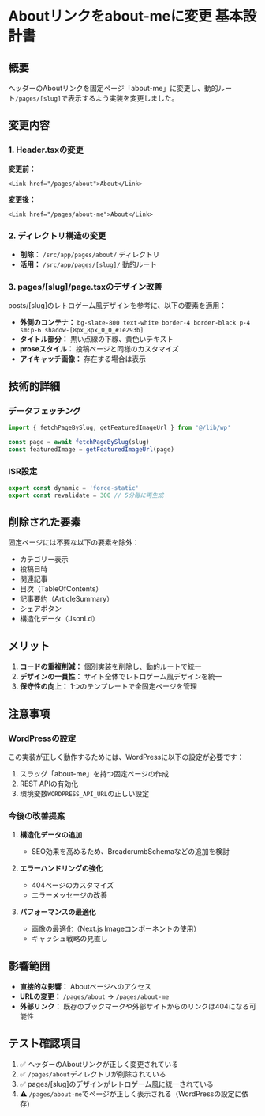 # Aboutリンクをabout-meに変更 基本設計書

## 概要

ヘッダーのAboutリンクを固定ページ「about-me」に変更し、動的ルート`/pages/[slug]`で表示するよう実装を変更しました。

## 変更内容

### 1. Header.tsxの変更

**変更前：**
```tsx
<Link href="/pages/about">About</Link>
```

**変更後：**
```tsx
<Link href="/pages/about-me">About</Link>
```

### 2. ディレクトリ構造の変更

- **削除：** `/src/app/pages/about/` ディレクトリ
- **活用：** `/src/app/pages/[slug]/` 動的ルート

### 3. pages/[slug]/page.tsxのデザイン改善

posts/[slug]のレトロゲーム風デザインを参考に、以下の要素を適用：

- **外側のコンテナ：** `bg-slate-800 text-white border-4 border-black p-4 sm:p-6 shadow-[8px_8px_0_0_#1e293b]`
- **タイトル部分：** 黒い点線の下線、黄色いテキスト
- **proseスタイル：** 投稿ページと同様のカスタマイズ
- **アイキャッチ画像：** 存在する場合は表示

## 技術的詳細

### データフェッチング

```typescript
import { fetchPageBySlug, getFeaturedImageUrl } from '@/lib/wp'

const page = await fetchPageBySlug(slug)
const featuredImage = getFeaturedImageUrl(page)
```

### ISR設定

```typescript
export const dynamic = 'force-static'
export const revalidate = 300 // 5分毎に再生成
```

## 削除された要素

固定ページには不要な以下の要素を除外：

- カテゴリー表示
- 投稿日時
- 関連記事
- 目次（TableOfContents）
- 記事要約（ArticleSummary）
- シェアボタン
- 構造化データ（JsonLd）

## メリット

1. **コードの重複削減：** 個別実装を削除し、動的ルートで統一
2. **デザインの一貫性：** サイト全体でレトロゲーム風デザインを統一
3. **保守性の向上：** 1つのテンプレートで全固定ページを管理

## 注意事項

### WordPressの設定

この実装が正しく動作するためには、WordPressに以下の設定が必要です：

1. スラッグ「about-me」を持つ固定ページの作成
2. REST APIの有効化
3. 環境変数`WORDPRESS_API_URL`の正しい設定

### 今後の改善提案

1. **構造化データの追加**
   - SEO効果を高めるため、BreadcrumbSchemaなどの追加を検討

2. **エラーハンドリングの強化**
   - 404ページのカスタマイズ
   - エラーメッセージの改善

3. **パフォーマンスの最適化**
   - 画像の最適化（Next.js Imageコンポーネントの使用）
   - キャッシュ戦略の見直し

## 影響範囲

- **直接的な影響：** Aboutページへのアクセス
- **URLの変更：** `/pages/about` → `/pages/about-me`
- **外部リンク：** 既存のブックマークや外部サイトからのリンクは404になる可能性

## テスト確認項目

1. ✅ ヘッダーのAboutリンクが正しく変更されている
2. ✅ `/pages/about`ディレクトリが削除されている
3. ✅ pages/[slug]のデザインがレトロゲーム風に統一されている
4. ⚠️ `/pages/about-me`でページが正しく表示される（WordPressの設定に依存）
